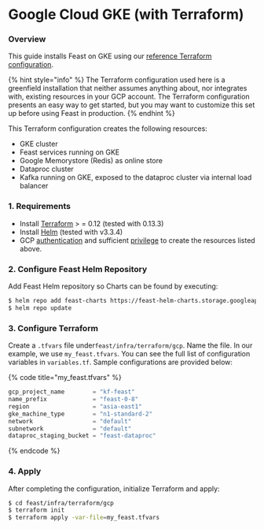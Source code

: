 # Google Cloud GKE \(with Terraform\)

### Overview

This guide installs Feast on GKE using our [reference Terraform configuration](https://github.com/feast-dev/feast/tree/master/infra/terraform/gcp).

{% hint style="info" %}
The Terraform configuration used here is a greenfield installation that neither assumes anything about, nor integrates with, existing resources in your GCP account. The Terraform configuration presents an easy way to get started, but you may want to customize this set up before using Feast in production.
{% endhint %}

This Terraform configuration creates the following resources:

* GKE cluster
* Feast services running on GKE
* Google Memorystore \(Redis\) as online store
* Dataproc cluster
* Kafka running on GKE, exposed to the dataproc cluster via internal load balancer

### 1. Requirements

* Install [Terraform](https://www.terraform.io/) &gt; = 0.12 \(tested with 0.13.3\)
* Install [Helm](https://helm.sh/docs/intro/install/) \(tested with v3.3.4\)
* GCP [authentication](https://cloud.google.com/docs/authentication) and sufficient [privilege](https://cloud.google.com/iam/docs/understanding-roles) to create the resources listed above.

### 2. Configure Feast Helm Repository

Add Feast Helm repository so Charts can be found by executing:

```bash
$ helm repo add feast-charts https://feast-helm-charts.storage.googleapis.com
$ helm repo update
```

### 3. Configure Terraform 

Create a `.tfvars` file under`feast/infra/terraform/gcp`. Name the file. In our example, we use `my_feast.tfvars`. You can see the full list of configuration variables in `variables.tf`. Sample configurations are provided below:

{% code title="my\_feast.tfvars" %}
```typescript
gcp_project_name        = "kf-feast"
name_prefix             = "feast-0-8"
region                  = "asia-east1"
gke_machine_type        = "n1-standard-2"
network                 = "default"
subnetwork              = "default"
dataproc_staging_bucket = "feast-dataproc"
```
{% endcode %}

### 4. Apply

After completing the configuration, initialize Terraform and apply:

```bash
$ cd feast/infra/terraform/gcp
$ terraform init
$ terraform apply -var-file=my_feast.tfvars
```



